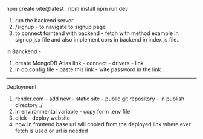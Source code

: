 npm create vite@latest .
npm install
npm run dev

1.  run the backend server
2.  /signup - to navigate to signup page
3.  to connect forntend with backend - fetch with method example in signup.jsx file and also implement cors in backend in index.js file..

in Banckend -

1. create MongoDB Atlas link - connect - drivers - link
2. in db.config file - paste this link - wite password in the link

-----------------------------------------------------------------------------------------------------------

Deployment

1. render.com - add new - static site - public git repository - in publish directory ./
2. in environmental variable - copy form .env file
3. click - deploy website
4. now in frontend base url will copied from the deployed link where ever fetch is used or url is needed
  
